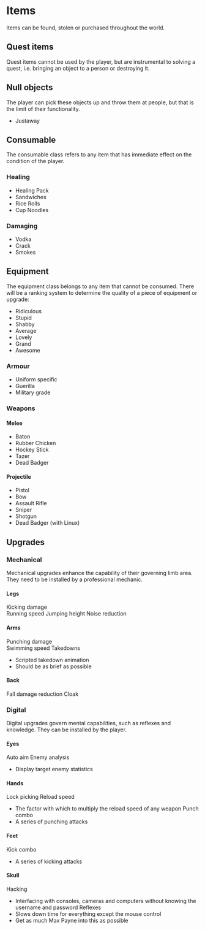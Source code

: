 Items 
=====
Items can be found, stolen or purchased throughout the world. 

## Quest items
Quest items cannot be used by the player, but are instrumental to solving a quest, i.e. bringing an object to a person or destroying it.

## Null objects
The player can pick these objects up and throw them at people, but that is the limit of their functionality.
- Justaway

## Consumable
The consumable class refers to any item that has immediate effect on the condition of the player.

### Healing
- Healing Pack
- Sandwiches
- Rice Rolls
- Cup Noodles

### Damaging
- Vodka
- Crack
- Smokes

## Equipment
The equipment class belongs to any item that cannot be consumed. There will be a ranking system to determine the quality of a piece of equipment or upgrade:
- Ridiculous
- Stupid
- Shabby
- Average
- Lovely
- Grand
- Awesome

### Armour
- Uniform specific
- Guerilla
- Military grade

### Weapons
#### Melee
- Baton
- Rubber Chicken
- Hockey Stick
- Tazer
- Dead Badger

#### Projectile
- Pistol
- Bow
- Assault Rifle
- Sniper
- Shotgun
- Dead Badger (with Linux)

## Upgrades
### Mechanical
Mechanical upgrades enhance the capability of their governing limb area. They need to be installed by a professional mechanic.

#### Legs  
Kicking damage  
Running speed
Jumping height
Noise reduction

#### Arms  
Punching damage  
Swimming speed
Takedowns
- Scripted takedown animation
- Should be as brief as possible

#### Back   
Fall damage reduction
Cloak

### Digital
Digital upgrades govern mental capabilities, such as reflexes and knowledge. They can be installed by the player.

#### Eyes  
Auto aim
Enemy analysis
- Display target enemy statistics

#### Hands  
Lock picking
Reload speed
- The factor with which to multiply the reload speed of any weapon
Punch combo
- A series of punching attacks

#### Feet 
Kick combo
- A series of kicking attacks

#### Skull 
Hacking
- Interfacing with consoles, cameras and computers without knowing the username and password
Reflexes
- Slows down time for everything except the mouse control
- Get as much Max Payne into this as possible
